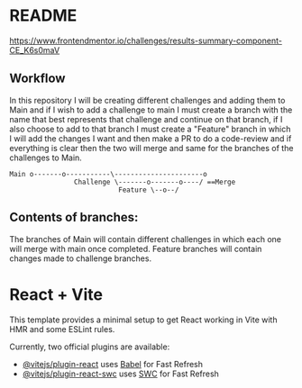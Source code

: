 # README

https://www.frontendmentor.io/challenges/results-summary-component-CE_K6s0maV

## Workflow

In this repository I will be creating different challenges and adding them to Main and if I wish to add a challenge to main I must create a branch with the name that best represents that challenge and continue on that branch, if I also choose to add to that branch I must create a "Feature" branch in which I will add the changes I want and then make a PR to do a code-review and if everything is clear then the two will merge and same for the branches of the challenges to Main.

```
Main o-------o-----------\----------------------o
                Challenge \-------o-------o----/ ==Merge
                           Feature \--o--/
```

## Contents of branches:

The branches of Main will contain different challenges in which each one will merge with main once completed. Feature branches will contain changes made to challenge branches.

# React + Vite

This template provides a minimal setup to get React working in Vite with HMR and some ESLint rules.

Currently, two official plugins are available:

- [@vitejs/plugin-react](https://github.com/vitejs/vite-plugin-react/blob/main/packages/plugin-react/README.md) uses [Babel](https://babeljs.io/) for Fast Refresh
- [@vitejs/plugin-react-swc](https://github.com/vitejs/vite-plugin-react-swc) uses [SWC](https://swc.rs/) for Fast Refresh
